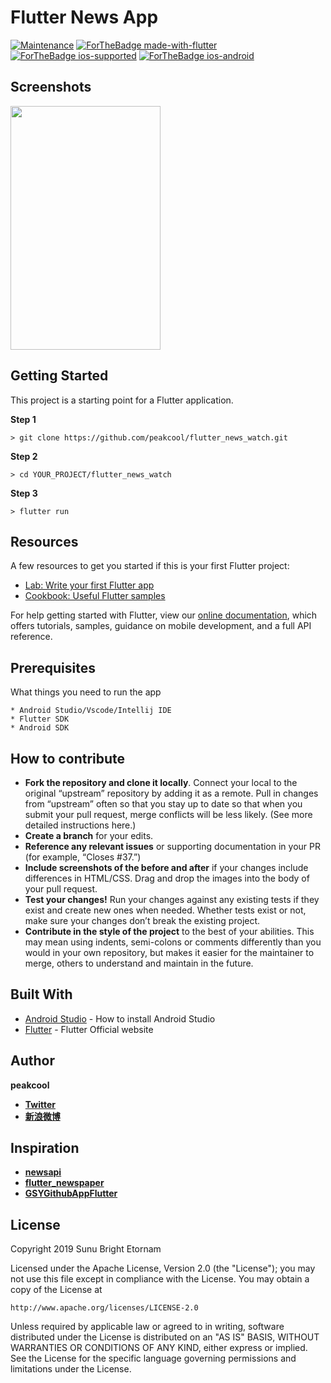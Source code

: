 # Flutter News App

<p align="center">

[![Maintenance](https://img.shields.io/badge/Maintained%3F-yes-green.svg)](https://github.com/peakcool/flutter_news_watch/graphs/commit-activity)
[![ForTheBadge made-with-flutter](https://img.shields.io/badge/flutter-made%20with%20flutter-blue.svg)](https://flutter.dev)
[![ForTheBadge ios-supported](https://img.shields.io/badge/IOS-IOS%20Supported-lightgrey.svg)](https://flutter.dev)
[![ForTheBadge ios-android](https://img.shields.io/badge/android-android%20supported-green.svg)](https://flutter.dev)

</p>

## Screenshots

<img src="https://github.com/peakcool/flutter_news_watch/blob/master/screenshots/main.png" width="240" height="390">

## Getting Started

This project is a starting point for a Flutter application.

**Step 1**

```shell
> git clone https://github.com/peakcool/flutter_news_watch.git
```

**Step 2**

```shell
> cd YOUR_PROJECT/flutter_news_watch
```

**Step 3**

```shell
> flutter run
```

## Resources

A few resources to get you started if this is your first Flutter project:

- [Lab: Write your first Flutter app](https://flutter.io/docs/get-started/codelab)
- [Cookbook: Useful Flutter samples](https://flutter.io/docs/cookbook)

For help getting started with Flutter, view our
[online documentation](https://flutter.io/docs), which offers tutorials,
samples, guidance on mobile development, and a full API reference.

## Prerequisites

What things you need to run the app

```
* Android Studio/Vscode/Intellij IDE
* Flutter SDK
* Android SDK
```

## How to contribute

- **Fork the repository and clone it locally**. Connect your local to the original “upstream” repository by adding it as a remote. Pull in changes from “upstream” often so that you stay up to date so that when you submit your pull request, merge conflicts will be less likely. (See more detailed instructions here.)
- **Create a branch** for your edits.
- **Reference any relevant issues** or supporting documentation in your PR (for example, “Closes #37.”)
- **Include screenshots of the before and after** if your changes include differences in HTML/CSS. Drag and drop the images into the body of your pull request.
- **Test your changes!** Run your changes against any existing tests if they exist and create new ones when needed. Whether tests exist or not, make sure your changes don’t break the existing project.
- **Contribute in the style of the project** to the best of your abilities. This may mean using indents, semi-colons or comments differently than you would in your own repository, but makes it easier for the maintainer to merge, others to understand and maintain in the future.

## Built With

- [Android Studio](https://developer.android.com/studio/install) - How to install Android Studio
- [Flutter](https://flutter.io) - Flutter Official website

## Author

**peakcool**

- [**Twitter**](https://twitter.com/Peakcool852)
- [**新浪微博**](https://weibo.com/2085118413/profile?topnav=1&wvr=6)

## Inspiration

- [**newsapi**](https://newsapi.org/)
- [**flutter_newspaper**](https://github.com/adar2378/flutter_newspaper)
- [**GSYGithubAppFlutter**](https://github.com/CarGuo/GSYGithubAppFlutter)

## License

Copyright 2019 Sunu Bright Etornam

Licensed under the Apache License, Version 2.0 (the "License");
you may not use this file except in compliance with the License.
You may obtain a copy of the License at

    http://www.apache.org/licenses/LICENSE-2.0

Unless required by applicable law or agreed to in writing, software
distributed under the License is distributed on an "AS IS" BASIS,
WITHOUT WARRANTIES OR CONDITIONS OF ANY KIND, either express or implied.
See the License for the specific language governing permissions and
limitations under the License.
